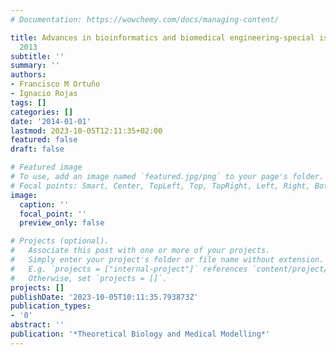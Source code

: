 ```yaml
---
# Documentation: https://wowchemy.com/docs/managing-content/

title: Advances in bioinformatics and biomedical engineering-special issue of IWBBIO
  2013
subtitle: ''
summary: ''
authors:
- Francisco M Ortuño
- Ignacio Rojas
tags: []
categories: []
date: '2014-01-01'
lastmod: 2023-10-05T12:11:35+02:00
featured: false
draft: false

# Featured image
# To use, add an image named `featured.jpg/png` to your page's folder.
# Focal points: Smart, Center, TopLeft, Top, TopRight, Left, Right, BottomLeft, Bottom, BottomRight.
image:
  caption: ''
  focal_point: ''
  preview_only: false

# Projects (optional).
#   Associate this post with one or more of your projects.
#   Simply enter your project's folder or file name without extension.
#   E.g. `projects = ["internal-project"]` references `content/project/deep-learning/index.md`.
#   Otherwise, set `projects = []`.
projects: []
publishDate: '2023-10-05T10:11:35.793873Z'
publication_types:
- '0'
abstract: ''
publication: '*Theoretical Biology and Medical Modelling*'
---
```

